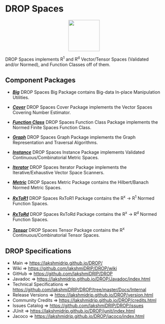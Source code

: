 # DROP Spaces

<p align="center"><img src="https://github.com/lakshmiDRIP/DROP/blob/master/DRIP_Logo.gif?raw=true" width="100"></p>

DROP Spaces implements R<sup>1</sup> and R<sup>d</sup> Vector/Tensor Spaces (Validated and/or Normed), and
	Function Classes off of them.


## Component Packages

 * [***Big***](https://github.com/lakshmiDRIP/DROP/tree/master/src/main/java/org/drip/spaces/big)
 DROP Spaces Big Package contains Big-data In-place Manipulation Utilities.

 * [***Cover***](https://github.com/lakshmiDRIP/DROP/tree/master/src/main/java/org/drip/spaces/cover)
 DROP Spaces Cover Package implements the Vector Spaces Covering Number Estimator.

 * [***Function Class***](https://github.com/lakshmiDRIP/DROP/tree/master/src/main/java/org/drip/spaces/functionclass)
 DROP Spaces Function Class Package implements the Normed Finite Spaces Function Class.

 * [***Graph***](https://github.com/lakshmiDRIP/DROP/tree/master/src/main/java/org/drip/spaces/graph)
 DROP Spaces Graph Package implements the Graph Representation and Traversal Algorithms.

 * [***Instance***](https://github.com/lakshmiDRIP/DROP/tree/master/src/main/java/org/drip/spaces/instance)
 DROP Spaces Instance Package implements Validated Continuous/Combinatorial Metric Spaces.

 * [***Iterator***](https://github.com/lakshmiDRIP/DROP/tree/master/src/main/java/org/drip/spaces/iterator)
 DROP Spaces Iterator Package implements the Iterative/Exhaustive Vector Space Scanners.

 * [***Metric***](https://github.com/lakshmiDRIP/DROP/tree/master/src/main/java/org/drip/spaces/metric)
 DROP Spaces Metric Package contains the Hilbert/Banach Normed Metric Spaces.

 * [***RxToR1***](https://github.com/lakshmiDRIP/DROP/tree/master/src/main/java/org/drip/spaces/rxtor1)
 DROP Spaces RxToR1 Package contains the R<sup>x</sup> -> R<sup>1</sup> Normed Function Spaces.

 * [***RxToRd***](https://github.com/lakshmiDRIP/DROP/tree/master/src/main/java/org/drip/spaces/rxtord)
 DROP Spaces RxToRd Package contains the R<sup>x</sup> -> R<sup>d</sup> Normed Function Spaces.

 * [***Tensor***](https://github.com/lakshmiDRIP/DROP/tree/master/src/main/java/org/drip/spaces/tensor)
 DROP Spaces Tensor Package contains the R<sup>x</sup> Continuous/Combinatorial Tensor Spaces.


## DROP Specifications

 * Main                     => https://lakshmidrip.github.io/DROP/
 * Wiki                     => https://github.com/lakshmiDRIP/DROP/wiki
 * GitHub                   => https://github.com/lakshmiDRIP/DROP
 * Javadoc                  => https://lakshmidrip.github.io/DROP/Javadoc/index.html
 * Technical Specifications => https://github.com/lakshmiDRIP/DROP/tree/master/Docs/Internal
 * Release Versions         => https://lakshmidrip.github.io/DROP/version.html
 * Community Credits        => https://lakshmidrip.github.io/DROP/credits.html
 * Issues Catalog           => https://github.com/lakshmiDRIP/DROP/issues
 * JUnit                    => https://lakshmidrip.github.io/DROP/junit/index.html
 * Jacoco                   => https://lakshmidrip.github.io/DROP/jacoco/index.html
